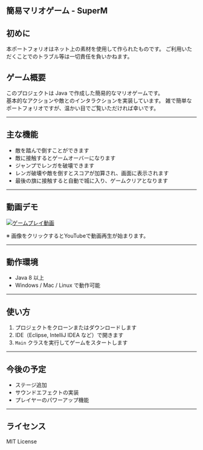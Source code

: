## 簡易マリオゲーム - SuperM

## 初めに
本ポートフォリオはネット上の素材を使用して作られたものです。
ご利用いただくことでのトラブル等は一切責任を負いかねます。

## ゲーム概要
このプロジェクトは Java で作成した簡易的なマリオゲームです。  
基本的なアクションや敵とのインタラクションを実装しています。
雑で簡単なポートフォリオですが、温かい目でご覧いただければ幸いです。

---

## 主な機能

- 敵を踏んで倒すことができます  
- 敵に接触するとゲームオーバーになります  
- ジャンプでレンガを破壊できます  
- レンガ破壊や敵を倒すとスコアが加算され、画面に表示されます  
- 最後の旗に接触すると自動で城に入り、ゲームクリアとなります

---

## 動画デモ

[![ゲームプレイ動画](https://img.youtube.com/vi/XoGaLR0C4og/0.jpg)](https://youtu.be/XoGaLR0C4og)

※ 画像をクリックするとYouTubeで動画再生が始まります。


---

## 動作環境

- Java 8 以上  
- Windows / Mac / Linux で動作可能  

---

## 使い方

1. プロジェクトをクローンまたはダウンロードします  
2. IDE（Eclipse, IntelliJ IDEA など）で開きます  
3. `Main` クラスを実行してゲームをスタートします  

---

## 今後の予定

- ステージ追加  
- サウンドエフェクトの実装  
- プレイヤーのパワーアップ機能  


---

## ライセンス

MIT License
